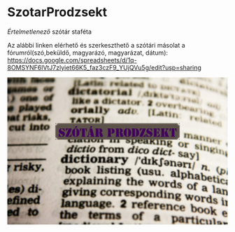 # SzotarProdzsekt

*Értelmetlenező* szótár staféta

Az alábbi linken elérhető és szerkeszthető a szótári másolat a fórumról(szó,beküldő, magyarázó, magyarázat, dátum):
https://docs.google.com/spreadsheets/d/1q-8OMSYNF6lVtJ7zlyiet66K5_faz3czF9_YUjQVu5g/edit?usp=sharing

![Szotar Prodzsekt](https://github.com/andrejmoltok/SzotarProdzsekt/blob/main/szotar_prodzsekt.png?raw=true)
